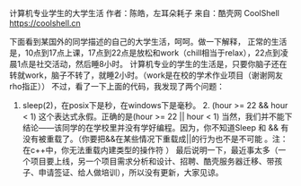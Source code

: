 计算机专业学生的大学生活
作者：陈皓，左耳朵耗子
来自：酷壳网 CoolShell https://coolshell.cn

下面看到某国外的同学描述的自己的大学生活，呵呵。做一下解释，
正常的生活是，10点到17点上课，17点到22点是放松和work（chill相当于relax），22点到凌晨1点是社交活动，然后睡8小时。 计算机专业的学生的生活是，只要你脑子还在转就work，脑子不转了，就睡2小时。（work是在校的学术作业项目（谢谢网友rho指正））
不过，看了一下上面的代码，我发现了两个问题：
1. sleep(2)，在posix下是秒，在windows下是毫秒。 2. (hour >= 22 && hour < 1) 这个表达式永假。正确的是(hour >= 22 || hour < 1)
当然，我们并不能下结论——该同学的在学校里并没有学好编程。因为，你不知道Sleep 和 && 有没有被重载了。（你要把&&在某些情况下重载成||的行为也不是不可能 。注：在c++中，你无法重载内建类型的操作符 ）
最后说明一下，最近事太多（一个项目要上线，另一个项目需求分析和设计、招聘、酷壳服务器迁移、带孩子、申请签证、给人做培训），所以没有更新，大家见谅。